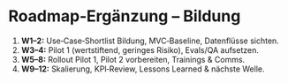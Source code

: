 # Roadmap‑Ergänzung – Bildung
<ol>
  <li><b>W1–2:</b> Use‑Case‑Shortlist Bildung, MVC‑Baseline, Datenflüsse sichten.</li>
  <li><b>W3–4:</b> Pilot 1 (wertstiftend, geringes Risiko), Evals/QA aufsetzen.</li>
  <li><b>W5–8:</b> Rollout Pilot 1, Pilot 2 vorbereiten, Trainings & Comms.</li>
  <li><b>W9–12:</b> Skalierung, KPI‑Review, Lessons Learned & nächste Welle.</li>
</ol>
